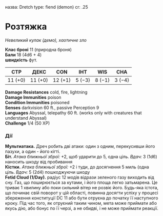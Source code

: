 назва: Dretch type: fiend (demon) cr: .25

# Розтяжка
_Невеликий кулак (демо), хаотичне зло_

**Клас броні** 11 (природна броня)    
**Бали** 18 (4d6 + 4)    
**швидкість** фут.

| СТР     | ДЕКС    | CON     | ІНТ    | WIS    | CHA    |
| ------- | ------- | ------- | ------ | ------ | ------ |
| 11 (+0) | 11 (+0) | 12 (+1) | 5 (−3) | 8 (−1) | 3 (−4) |

**Damage Resistances** cold, fire, lightning    
**Damage Immunities** poison    
**Condition Immunities** poisoned    
**Senses** darkvision 60 ft., passive Perception 9    
**Languages** Abyssal, telepathy 60 ft. (works only with creatures that understand Abyssal)    
**Challenge** 1/4 (50 XP)

### Дії
**Мультиатака.** Дреч робить дві атаки: один з одним, перекусивши його пазухи, а один - його кігті.    
**Біт.** _Атака ближньої зброї:_ +2, щоб ударити до 5, одна ціль. _Вдач:_ 3 (1d6) наносить шкоду від пробивання    
**Кістки.** _Атака ближньої зброї:_ +2 і туди, до досягнення 5 миль (одна ціль. _Вдач:_ 5 (2d4) пошкоджуючи шкоду    
**Fetid Cloud (1/Day).** радіус 12 модів відрази зеленого газу виходить від сну. Газ, що поширюється за кутами, і його площа легко затьмарена. Це триває 1 хвилину або поки сильний вітер не розвіє його. Будь-яка істота, що починає свій поворот у цій області, повинна досягти успіху у процесі збереження конституції DC 11 або бути отруєна до початку її наступного кроку. Під час того, як отруєний таким чином, мета може приймати або якусь дію, або бонус по її черзі, а не обидві, і не може приймати реакції.
